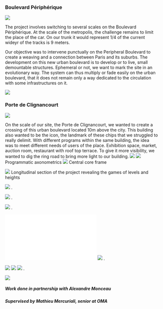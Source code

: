 ### Boulevard Périphérique

![](image3D_1.png?raw=true)


The project involves switching to several scales on the Boulevard Périphérique. At the scale of the metropolis, the challenge remains to limit the place of the car. On our trunk it would represent 1/4 of the current wideyr of the tracks is 9 meters. 

Our objective was to intervene punctually on the Peripheral Boulevard to create a weaving and a connection between Paris and its suburbs. The development on this new urban boulevard is to develop or to live, small demountable structures. Ephemeral or not, we want to mark the site in an evolutionary way. The system can thus multiply or fade easily on the urban boulevard, that it does not remain only a way dedicated to the circulation with some infrastructures on it.

![](schéma_programmatique.png?raw=true)


### Porte de Clignancourt

![](plan_masse.png?raw=true)


On the scale of our site, the Porte de Clignancourt, we wanted to create a crossing of this urban boulevard located 10m above the city. This building also wanted to be the icon, the landmark of these chips that we struggled to really delimit. With different programs within the same building, the idea was to meet different needs of users of the place. Exhibition space, market, auction room, restaurant with roof top terrace. To give it more visibility, we wanted to dig the ring road to bring more light to our building.
![](axo_programmatique.png?raw=true)
![](axo2.png?raw=true) 
Programmatic axonometrics
![](plan_trame.png?raw=true) 
Central core frame

![](couoe_l.png?raw=true)
Longitudinal section of the project revealing the games of levels and heights




![](plan_marché_RDC.png?raw=true)
.

![](plans_puces.png?raw=true)
.

![](plan_galeries.png?raw=true)
.

![](image3D_2.pdf?raw=true)
![](coupe_transversale.png?raw=true)
.

![](image3D_3.png?raw=true)
![](detail_facade1.png?raw=true)
![](detail_facade2.png?raw=true)
.

![](image3D_4.png?raw=true)




##### Work done in partnership with Alexandre Monceau
##### Supervised by Mathieu Mercuriali, senior at OMA

